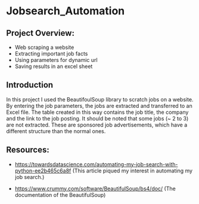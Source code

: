 # Jobsearch_Automation


## Project Overview:

* Web scraping a website  
* Extracting important job facts 
* Using parameters for dynamic url
* Saving results in an excel sheet

## Introduction

In this project I used the BeautifoulSoup library to scratch jobs on a website. By entering the job parameters, the jobs are extracted and transferred to an Excel file. The table created in this way contains the job title, the company and the link to the job posting. It should be noted that some jobs (~ 2 to 3) are not extracted. These are sponsored job advertisements, which have a different structure than the normal ones.

## Resources:

* https://towardsdatascience.com/automating-my-job-search-with-python-ee2b465c6a8f (This article piqued my interest in automating my job search.)

* https://www.crummy.com/software/BeautifulSoup/bs4/doc/ (The documentation of the BeautifulSoup)
